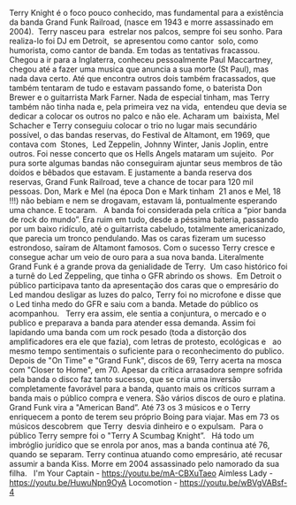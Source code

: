 Terry Knight é o  foco  pouco conhecido, mas fundamental para a existência da banda Grand Funk Railroad, (nasce em 1943 e morre assassinado em 2004).  Terry nasceu para  estrelar nos palcos, sempre foi seu sonho. Para realiza-lo foi DJ em Detroit,  se apresentou como cantor  solo, como humorista, como cantor de banda. Em todas as tentativas fracassou. Chegou a ir para a Inglaterra, conheceu pessoalmente Paul Maccartney, chegou até a fazer uma musica que anuncia a sua morte (St Paul), mas nada dava certo. Até que encontra outros dois também fracassados, que também tentaram de tudo e estavam passando fome, o baterista Don Brewer e o guitarrista Mark Farner. Nada de especial tinham, mas Terry também não tinha nada e, pela primeira vez na vida,  entendeu que devia se dedicar a colocar os outros no palco e não ele. Acharam um  baixista, Mel Schacher e Terry conseguiu colocar o trio no lugar mais secundário possível, o das bandas reservas, do Festival de Altamont, em 1969, que contava com  Stones,  Led Zeppelin, Johnny Winter, Janis Joplin, entre outros. Foi nesse concerto que os Hells Angels mataram um sujeito.  Por pura sorte algumas bandas não conseguiram ajuntar seus membros de tão doidos e bêbados que estavam. E justamente a banda reserva dos reservas, Grand Funk Railroad, teve a chance de tocar para 120 mil pessoas. Don, Mark e Mel (na época Don e Mark tinham  21 anos e Mel, 18 !!!) não bebiam e nem se drogavam, estavam lá, pontualmente esperando uma chance. E tocaram.
 
A banda foi considerada pela crítica a “pior banda de rock do mundo”. Era ruim em tudo, desde a péssima bateria, passando por um baixo ridículo, até o guitarrista cabeludo, totalmente americanizado, que parecia um tronco pendulando. Mas os caras fizeram um sucesso estrondoso, saíram de Altamont famosos. Com o sucesso Terry cresce e consegue achar um veio de ouro para a sua nova banda. Literalmente  Grand Funk é a grande prova da genialidade de Terry.  Um caso histórico foi a turnê do Led Zeppeling, que tinha o GFR abrindo os shows.  Em Detroit o público participava tanto da apresentação dos caras que o empresário do Led mandou desligar as luzes do palco, Terry foi no microfone e disse que o Led tinha medo do GFR e saiu com a banda. Metade do público os acompanhou. 
 
Terry era assim, ele sentia a conjuntura, o mercado e o publico e preparava a banda para atender essa demanda. Assim foi lapidando uma banda com um rock pesado (toda a distorção dos amplificadores era ele que fazia), com letras de protesto, ecológicas e   ao mesmo tempo sentimentais o suficiente para o reconhecimento do publico.  Depois de "On Time" e "Grand Funk", discos de 69, Terry acerta na mosca com "Closer to Home", em 70. Apesar da crítica arrasadora sempre sofrida pela banda o disco faz tanto sucesso, que se cria uma inversão completamente favorável para a banda, quanto mais os críticos surram a banda mais o público compra e venera. São vários discos de ouro e platina. Grand Funk vira a "American Band”. Até 73 os 3 músicos e o Terry enriquecem a ponto de terem seu próprio Boing para viajar. Mas em 73 os músicos descobrem  que Terry  desvia dinheiro e o expulsam.  Para o público Terry sempre foi o "Terry A Scumbag Knight”.
 
Há todo um imbróglio jurídico que se enrola por anos, mas a banda continua até 76, quando se separam. Terry continua atuando como empresário, até recusar assumir a banda Kiss. Morre em 2004 assassinado pelo namorado da sua filha.
 
I'm Your Captain - https://youtu.be/mA-CBXuTaeo
Aimless Lady - https://youtu.be/HuwuNpn9OyA
Locomotion - https://youtu.be/wBVgVABsf-4

